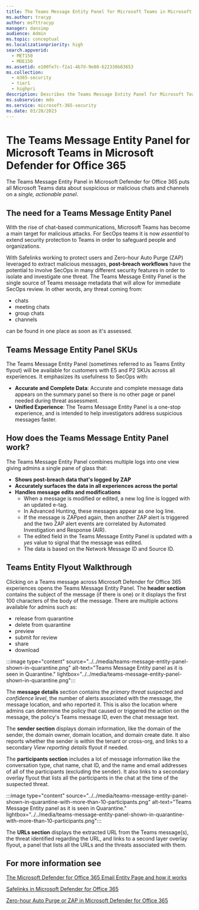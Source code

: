 ```yaml
---
title: The Teams Message Entity Panel for Microsoft Teams in Microsoft Defender for Office 365
ms.author: tracyp
author: msfttracyp
manager: dansimp
audience: Admin
ms.topic: conceptual
ms.localizationpriority: high
search.appverid:
  - MET150
  - MOE150
ms.assetid: e100fe7c-f2a1-4b7d-9e08-622330b83653
ms.collection:
  - m365-security
  - tier1
  - highpri
description: Describes the Teams Message Entity Panel for Microsoft Teams in Microsoft Defender for Office 365, how it does post-breach work like ZAP and Safelinks and gives admins a single pane of glass on Teams chat and channel threats like suspicious URLs. 
ms.subservice: mdo
ms.service: microsoft-365-security
ms.date: 03/28/2023
---
```


# The Teams Message Entity Panel for Microsoft Teams in Microsoft Defender for Office 365

The Teams Message Entity Panel in Microsoft Defender for Office 365 puts all Microsoft Teams data about suspicious or malicious chats and channels on a *single, actionable panel*.

## The need for a Teams Message Entity Panel

With the rise of chat-based communications, Microsoft Teams has become a main target for malicious attacks. For SecOps teams it is now *essential* to extend security protection to Teams in order to safeguard people and organizations.

With Safelinks working to protect users and Zero-hour Auto Purge (ZAP) leveraged to extract malicious messages, **post-breach workflows** have the potential to involve SecOps in many different security features in order to isolate and investigate one threat. The Teams Message Entity Panel is the single source of Teams message metadata that will allow for immediate SecOps review. In other words, any threat coming from:

- chats
- meeting chats
- group chats
- channels

can be found in one place as soon as it's assessed.

## Teams Message Entity Panel SKUs

The Teams Message Entity Panel (sometimes referred to as Teams Entity flyout) will be available for customers with E5 and P2 SKUs across all experiences. It emphasizes its usefulness to SecOps with:

- **Accurate and Complete Data**: Accurate and complete message data appears on the summary panel so there is no other page or panel needed during threat assessment.
- **Unified Experience**: The Teams Message Entity Panel is a one-stop experience, and is intended to help investigators address suspicious messages faster.

## How does the Teams Message Entity Panel work?

The Teams Message Entity Panel combines multiple logs into one view giving admins a single pane of glass that:

- **Shows post-breach data that's logged by ZAP**
- **Accurately surfaces the data in all experiences across the portal**
- **Handles message edits and modifications**
  - When a message is modified or edited, a new log line is logged with an updated e-tag.
  - In Advanced Hunting, these messages appear as one log line.
  - If the message is ZAPped again, then another ZAP alert is triggered and the two ZAP alert events are correlated by Automated Investigation and Response (AIR).
  - The edited field in the Teams Message Entity Panel is updated with a *yes* value to signal that the message was edited.
  - The data is based on the Network Message ID and Source ID.

## Teams Entity Flyout Walkthrough

Clicking on a Teams message across Microsoft Defender for Office 365 experiences opens the Teams Message Entity Panel. The **header section** contains the subject of the message (if there is one) or it displays the first 100 characters of the body of the message. There are multiple actions available for admins such as:
- release from quarantine
- delete from quarantine
- preview
- submit for review
- share
- download

:::image type="content" source="../../media/teams-message-entity-panel-shown-in-quarantine.png" alt-text="Teams Message Entity panel as it is seen in Quarantine." lightbox="../../media/teams-message-entity-panel-shown-in-quarantine.png":::

The **message details** section contains the *primary threat* suspected and *confidence level*, the number of alerts associated with the message, the message location, and who reported it. This is also the location where admins can determine the policy that caused or triggered the action on the message, the policy's Teams message ID, even the chat message text.

The **sender section** displays domain information, like the domain of the sender, the domain owner, domain location, and domain create date. It also reports whether the sender is within the tenant or cross-org, and links to a secondary *View reporting details* flyout if needed.

The **participants section** includes a lot of message information like the conversation type, chat name, chat ID, and the name and email addresses of all of the participants (excluding the sender). It also links to a secondary overlay flyout that lists all the participants in the chat at the time of the suspected threat.

:::image type="content" source="../../media/teams-message-entity-panel-shown-in-quarantine-with-more-than-10-participants.png" alt-text="Teams Message Entity panel as it is seen in Quarantine." lightbox="../../media/teams-message-entity-panel-shown-in-quarantine-with-more-than-10-participants.png":::

The **URLs section** displays the extracted URL from the Teams message(s), the threat identified regarding the URL, and links to a second layer overlay flyout, a panel that lists all the URLs and the threats associated with them.

## For more information see

[The Microsoft Defender for Office 365 Email Entity Page and how it works](https://learn.microsoft.com/microsoft-365/security/office-365-security/mdo-email-entity-page?view=o365-worldwide)

[Safelinks in Microsoft Defender for Office 365](https://learn.microsoft.com/microsoft-365/security/office-365-security/safe-links-about?view=o365-worldwide)

[Zero-hour Auto Purge or ZAP in Microsoft Defender for Office 365](https://learn.microsoft.com/microsoft-365/security/office-365-security/zero-hour-auto-purge?view=o365-worldwide)
